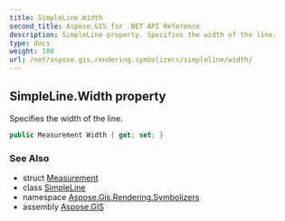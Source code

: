```yaml
---
title: SimpleLine.Width
second_title: Aspose.GIS for .NET API Reference
description: SimpleLine property. Specifies the width of the line.
type: docs
weight: 100
url: /net/aspose.gis.rendering.symbolizers/simpleline/width/
---
```

## SimpleLine.Width property

Specifies the width of the line.

```csharp
public Measurement Width { get; set; }
```

### See Also

* struct [Measurement](../../../aspose.gis.rendering/measurement/)
* class [SimpleLine](../)
* namespace [Aspose.Gis.Rendering.Symbolizers](../../simpleline/)
* assembly [Aspose.GIS](../../../)


